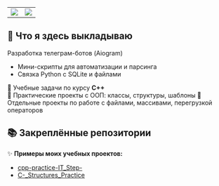 <table>
  <tr>
    <td>
      <img src="https://github-readme-stats.vercel.app/api?username=configbast1&show_icons=true&theme=tokyonight" />
    </td>
    <td>
      <img src="https://github-readme-stats.vercel.app/api/top-langs/?username=configbast1&layout=compact&theme=tokyonight" />
    </td>
  </tr>
</table>

## 📌 Что я здесь выкладываю 

Разработка телеграм-ботов (Aiogram)  
- Мини-скрипты для автоматизации и парсинга  
- Связка Python с SQLite и файлами

🔹 Учебные задачи по курсу **C++**  
🔹 Практические проекты с ООП: классы, структуры, шаблоны 
🔹 Отдельные проекты по работе с файлами, массивами, перегрузкой операторов 
## 📚 Закреплённые репозитории

✨ **Примеры моих учебных проектов:**
- [cpp-practice-IT_Step-](https://github.com/configbast1/cpp-practice-IT_Step-) 
- [C-_Structures_Practice](https://github.com/configbast1/C-_Structures_Practice) 



<!--
**configbast1/configbast1** is a ✨ _special_ ✨ repository because its `README.md` (this file) appears on your GitHub profile.

Here are some ideas to get you started:

- 🔭 I’m currently working on ...
- 🌱 I’m currently learning ...
- 👯 I’m looking to collaborate on ...
- 🤔 I’m looking for help with ...
- 💬 Ask me about ...
- 📫 How to reach me: ...
- 😄 Pronouns: ...
- ⚡ Fun fact: ...
-->


